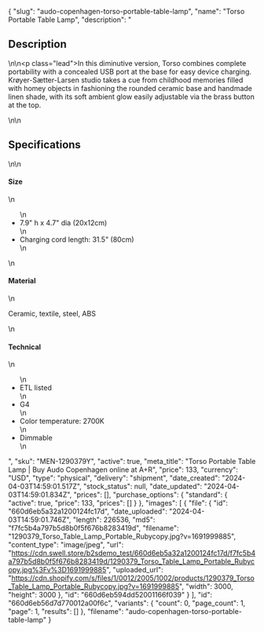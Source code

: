 {
  "slug": "audo-copenhagen-torso-portable-table-lamp",
  "name": "Torso Portable Table Lamp",
  "description": "<h2>Description</h2>\n<!-- split -->\n<p class=\"lead\">In this diminutive version, Torso combines complete portability with a concealed USB port at the base for easy device charging. Krøyer-Sætter-Larsen studio takes a cue from childhood memories filled with homey objects in fashioning the rounded ceramic base and handmade linen shade, with its soft ambient glow easily adjustable via the brass button at the top.</p>\n<!-- split -->\n<h2>Specifications</h2>\n<!-- split -->\n<h4>Size</h4>\n<ul>\n<li>7.9\" h x 4.7\" dia (20x12cm)</li>\n<li>Charging cord length: 31.5\" (80cm)</li>\n</ul>\n<h4>Material</h4>\n<p>Ceramic, textile, steel, ABS</p>\n<h4>Technical</h4>\n<ul>\n<li>ETL listed</li>\n<li>G4</li>\n<li>Color temperature: 2700K</li>\n<li>Dimmable</li>\n</ul>",
  "sku": "MEN-1290379Y",
  "active": true,
  "meta_title": "Torso Portable Table Lamp | Buy Audo Copenhagen online at A+R",
  "price": 133,
  "currency": "USD",
  "type": "physical",
  "delivery": "shipment",
  "date_created": "2024-04-03T14:59:01.517Z",
  "stock_status": null,
  "date_updated": "2024-04-03T14:59:01.834Z",
  "prices": [],
  "purchase_options": {
    "standard": {
      "active": true,
      "price": 133,
      "prices": []
    }
  },
  "images": [
    {
      "file": {
        "id": "660d6eb5a32a1200124fc17d",
        "date_uploaded": "2024-04-03T14:59:01.746Z",
        "length": 226536,
        "md5": "f7fc5b4a797b5d8b0f5f676b8283419d",
        "filename": "1290379_Torso_Table_Lamp_Portable_Rubycopy.jpg?v=1691999885",
        "content_type": "image/jpeg",
        "url": "https://cdn.swell.store/b2sdemo_test/660d6eb5a32a1200124fc17d/f7fc5b4a797b5d8b0f5f676b8283419d/1290379_Torso_Table_Lamp_Portable_Rubycopy.jpg%3Fv%3D1691999885",
        "uploaded_url": "https://cdn.shopify.com/s/files/1/0012/2005/1002/products/1290379_Torso_Table_Lamp_Portable_Rubycopy.jpg?v=1691999885",
        "width": 3000,
        "height": 3000
      },
      "id": "660d6eb594dd52001166f039"
    }
  ],
  "id": "660d6eb56d7d770012a00f6c",
  "variants": {
    "count": 0,
    "page_count": 1,
    "page": 1,
    "results": []
  },
  "filename": "audo-copenhagen-torso-portable-table-lamp"
}
